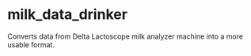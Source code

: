 # milk_data_drinker
Converts data from Delta Lactoscope milk analyzer machine into a more usable format.
